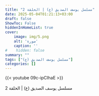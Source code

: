 ```yaml
---
title: "مسلسل يوسف الصديق (ع) | الحلقة 2"
date: 2025-05-04T01:21:13+03:00
draft: false
ShowToc: False
hiddenInHomeList: true
cover:
    image: img/5.png
    alt: 'صورة'
    caption: ''
#    hidden: false
summary: ""
tags: ["مسلسل يوسف الصديق (ع)"]
categories: []
---
```


{{< youtube 09c-ipCIhaE >}}  
 <br>
مسلسل يوسف الصديق (ع) | الحلقة 2